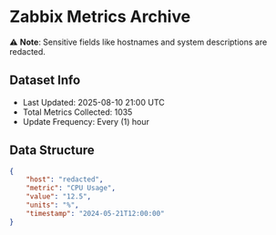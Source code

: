 # Zabbix Metrics Archive

⚠️ **Note**: Sensitive fields like hostnames and system descriptions are redacted.

## Dataset Info
- Last Updated: 2025-08-10 21:00 UTC
- Total Metrics Collected: 1035
- Update Frequency: Every (1) hour

## Data Structure
```json
{
    "host": "redacted",
    "metric": "CPU Usage",
    "value": "12.5",
    "units": "%",
    "timestamp": "2024-05-21T12:00:00"
}
```
